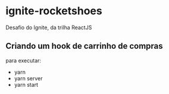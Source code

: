 # ignite-rocketshoes

Desafio do Ignite, da trilha ReactJS

## Criando um hook de carrinho de compras

para executar:

- yarn
- yarn server
- yarn start

